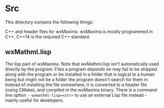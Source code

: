 # Src

This directory contains the following things:

C++ and header files for wxMaxima.
wxMaxima is mostly programmed in C++, C++14 is the required C++ standard.

## wxMathml.lisp

The lisp part of wxMaxima. Note that wxMathml.lisp isn't automatically
used directly by the program: Files a program depends on may fail to be
shipped along with the program or be installed in a folder that is logical
to a human being but might not be a folder the program doesn't search for
them in. Instead of installing the file somewhere, it is converted to
a header file (using CMake), and compiled in the wxMaxima binary.
There is a command line option `--wxmathml-lisp=<str>` to use an external
Lisp file instead - mainly useful for developers.

